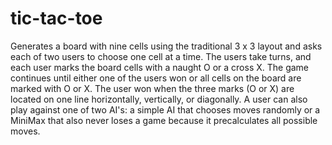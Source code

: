 # tic-tac-toe
Generates a board with nine cells using the traditional 3 x 3 layout and asks each of two users to choose one cell at a time. 
The users take turns, and each user marks the board cells with a naught O or a cross X. The game continues until either one 
of the users won or all cells on the board are marked with O or X. The user won when the three marks (O or X) are located on one line 
horizontally, vertically, or diagonally. 
A user can also play against one of two AI's: a simple AI that chooses moves randomly or a MiniMax that also never loses a game because it precalculates all possible moves.
